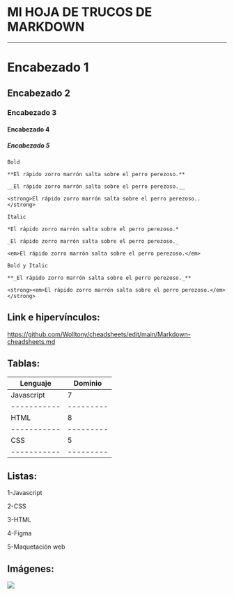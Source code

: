 # MI HOJA DE TRUCOS DE MARKDOWN
---------------------------------------------------------
# Encabezado 1
## Encabezado 2
### Encabezado 3
#### Encabezado 4
##### Encabezado 5

```
Bold

**El rápido zorro marrón salta sobre el perro perezoso.**

__El rápido zorro marrón salta sobre el perro perezoso.__

<strong>El rápido zorro marrón salta sobre el perro perezoso..</strong>

Italic

*El rápido zorro marrón salta sobre el perro perezoso.*

_El rápido zorro marrón salta sobre el perro perezoso._

<em>El rápido zorro marrón salta sobre el perro perezoso.</em>

Bold y Italic

**_El rápido zorro marrón salta sobre el perro perezoso._**

<strong><em>El rápido zorro marrón salta sobre el perro perezoso.</em></strong>
```

Link e hipervínculos:
----------------------------------------------------------------------------
<https://github.com/Wolltony/cheadsheets/edit/main/Markdown-cheadsheets.md>

Tablas:
----------------------------------------------------------------------------
|  Lenguaje | Dominio |
|-----------|---------|
|Javascript |    7    |
|-----------|---------|
|    HTML   |    8    |
|-----------|---------|
|    CSS    |    5    |
|-----------|---------|

Listas: 
----------------------------------------------------------------------------
1-Javascript

2-CSS

3-HTML

4-Figma

5-Maquetación web

Imágenes: 
---------------------------------------------------------------------------
![](https://ichef.bbci.co.uk/news/640/amz/worldservice/live/assets/images/2015/06/12/150612173542_mascota_promo_624x351_thinkstock.jpg)
